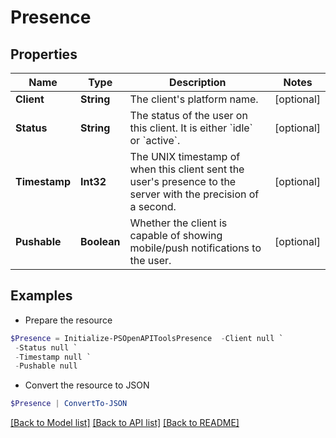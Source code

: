 # Presence
## Properties

Name | Type | Description | Notes
------------ | ------------- | ------------- | -------------
**Client** | **String** | The client&#39;s platform name.  | [optional] 
**Status** | **String** | The status of the user on this client. It is either &#x60;idle&#x60; or &#x60;active&#x60;.  | [optional] 
**Timestamp** | **Int32** | The UNIX timestamp of when this client sent the user&#39;s presence to the server with the precision of a second.  | [optional] 
**Pushable** | **Boolean** | Whether the client is capable of showing mobile/push notifications to the user.  | [optional] 

## Examples

- Prepare the resource
```powershell
$Presence = Initialize-PSOpenAPIToolsPresence  -Client null `
 -Status null `
 -Timestamp null `
 -Pushable null
```

- Convert the resource to JSON
```powershell
$Presence | ConvertTo-JSON
```

[[Back to Model list]](../README.md#documentation-for-models) [[Back to API list]](../README.md#documentation-for-api-endpoints) [[Back to README]](../README.md)

